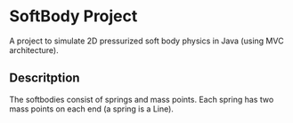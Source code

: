 # SoftBody Project

A project to simulate 2D pressurized soft body physics in Java (using MVC architecture).

## Descritption

The softbodies consist of springs and mass points. Each spring has two mass points on each end (a spring is a Line).
